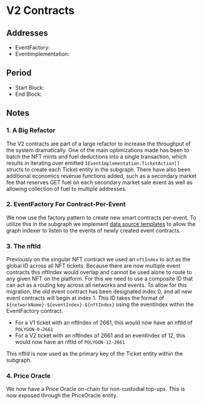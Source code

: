 # V2 Contracts

## Addresses

- EventFactory:
- EventImplementation:

## Period

- Start Block:
- End Block:

## Notes

### 1. A Big Refactor

The V2 contracts are part of a large refactor to increase the throughput of the system dramatically. One of the main optimizations made has been to batch the NFT mints and fuel deductions into a single transaction, which results in iterating over emitted `IEventImplementation.TicketAction[]` structs to create each Ticket entity in the subgraph. There have also been additional economics revenue functions added, such as a secondary market fee that reserves GET fuel on each secondary market sale event as well as allowing collection of fuel to multiple addresses.

### 2. EventFactory For Contract-Per-Event

We now use the factory pattern to create new smart contracts per-event. To utilize this in the subgraph we implement [data source templates](https://thegraph.com/docs/en/developer/create-subgraph-hosted/#data-source-templates) to allow the graph indexer to listen to the events of newly created event contracts.

### 3. The nftId

Previously on the singular NFT contract we used an `nftIndex` to act as the global ID across all NFT tickets. Because there are now multiple event contracts this nftIndex would overlap and cannot be used alone to route to any given NFT on the platform. For this we need to use a composite ID that can act as a routing key across all networks and events. To allow for this migration, the old event contract has been designated index 0, and all new event contracts will begin at index 1. This ID takes the format of `${networkName}-${eventIndex}-${nftIndex}` using the eventIndex within the EventFactory contract.

- For a V1 ticket with an nftIndex of 2661, this would now have an nftId of `POLYGON-0-2661`
- For a V2 ticket with an nftIndex of 2661 and an eventIndex of 12, this would now have an nftId of `POLYGON-12-2661`

This nftId is now used as the primary key of the Ticket entity within the subgraph.

### 4. Price Oracle

We now have a Price Oracle on-chain for non-custodial top-ups. This is now exposed through the PriceOracle entity.
